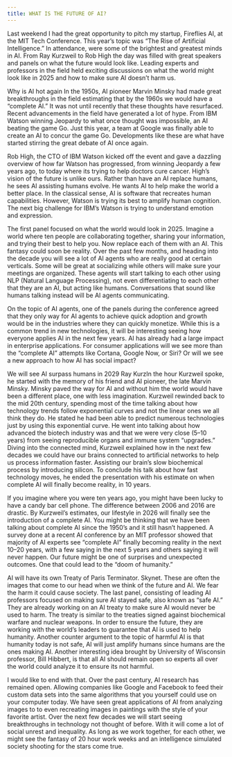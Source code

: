 ```yaml
---
title: WHAT IS THE FUTURE OF AI?
---
```


Last weekend I had the great opportunity to pitch my startup, Fireflies AI, at the MIT Tech Conference. This year’s topic was “The Rise of Artificial Intelligence.” In attendance, were some of the brightest and greatest minds in AI. From Ray Kurzweil to Rob High the day was filled with great speakers and panels on what the future would look like. Leading experts and professors in the field held exciting discussions on what the world might look like in 2025 and how to make sure AI doesn’t harm us.

Why is AI hot again
In the 1950s, AI pioneer Marvin Minsky had made great breakthroughs in the field estimating that by the 1960s we would have a “complete AI.” It was not until recently that these thoughts have resurfaced. Recent advancements in the field have generated a lot of hype. From IBM Watson winning Jeopardy to what once thought was impossible, an AI beating the game Go. Just this year, a team at Google was finally able to create an AI to concur the game Go. Developments like these are what have started stirring the great debate of AI once again.

Rob High, the CTO of IBM Watson kicked off the event and gave a dazzling overview of how far Watson has progressed, from winning Jeopardy a few years ago, to today where its trying to help doctors cure cancer. High’s vision of the future is unlike ours. Rather than have an AI replace humans, he sees AI assisting humans evolve. He wants AI to help make the world a better place. In the classical sense, AI is software that recreates human capabilities. However, Watson is trying its best to amplify human cognition. The next big challenge for IBM’s Watson is trying to understand emotion and expression.

The first panel focused on what the world would look in 2025. Imagine a world where ten people are collaborating together, sharing your information, and trying their best to help you. Now replace each of them with an AI. This fantasy could soon be reality. Over the past few months, and heading into the decade you will see a lot of AI agents who are really good at certain verticals. Some will be great at socializing while others will make sure your meetings are organized. These agents will start talking to each other using NLP (Natural Language Processing), not even differentiating to each other that they are an AI, but acting like humans. Conversations that sound like humans talking instead will be AI agents communicating.

On the topic of AI agents, one of the panels during the conference agreed that they only way for AI agents to achieve quick adoption and growth would be in the industries where they can quickly monetize. While this is a common trend in new technologies, it will be interesting seeing how everyone applies AI in the next few years. AI has already had a large impact in enterprise applications. For consumer applications will we see more than the “complete AI” attempts like Cortana, Google Now, or Siri? Or will we see a new approach to how AI has social impact?

We will see AI surpass humans in 2029
Ray KurzIn the hour Kurzweil spoke, he started with the memory of his friend and AI pioneer, the late Marvin Minsky. Minsky paved the way for AI and without him the world would have been a different place, one with less imagination. Kurzweil rewinded back to the mid 20th century, spending most of the time talking about how technology trends follow exponential curves and not the linear ones we all think they do. He stated he had been able to predict numerous technologies just by using this exponential curve. He went into talking about how advanced the biotech industry was and that we were very close (5–10 years) from seeing reproducible organs and immune system “upgrades.” Diving into the connected mind, Kurzweil explained how in the next few decades we could have our brains connected to artificial networks to help us process information faster. Assisting our brain’s slow biochemical process by introducing silicon. To conclude his talk about how fast technology moves, he ended the presentation with his estimate on when complete AI will finally become reality, in 10 years.

If you imagine where you were ten years ago, you might have been lucky to have a candy bar cell phone. The difference between 2006 and 2016 are drastic. By Kurzweil’s estimates, our lifestyle in 2026 will finally see the introduction of a complete AI. You might be thinking that we have been talking about complete AI since the 1950’s and it still hasn’t happened. A survey done at a recent AI conference by an MIT professor showed that majority of AI experts see “complete AI” finally becoming reality in the next 10–20 years, with a few saying in the next 5 years and others saying it will never happen. Our future might be one of surprises and unexpected outcomes. One that could lead to the “doom of humanity.”

AI will have its own Treaty of Paris
Terminator. Skynet. These are often the images that come to our head when we think of the future and AI. We fear the harm it could cause society. The last panel, consisting of leading AI professors focused on making sure AI stayed safe, also known as “safe AI.” They are already working on an AI treaty to make sure AI would never be used to harm. The treaty is similar to the treaties signed against biochemical warfare and nuclear weapons. In order to ensure the future, they are working with the world’s leaders to guarantee that AI is used to help humanity.
Another counter argument to the topic of harmful AI is that humanity today is not safe, AI will just amplify humans since humans are the ones making AI. Another interesting idea brought by University of Wisconsin professor, Bill Hibbert, is that all AI should remain open so experts all over the world could analyze it to ensure its not harmful.

I would like to end with that.
Over the past century, AI research has remained open. Allowing companies like Google and Facebook to feed their custom data sets into the same algorithms that you yourself could use on your computer today. We have seen great applications of AI from analyzing images to to even recreating images in paintings with the style of your favorite artist. Over the next few decades we will start seeing breakthroughs in technology not thought of before. With it will come a lot of social unrest and inequality. As long as we work together, for each other, we might see the fantasy of 20 hour work weeks and an intelligence simulated society shooting for the stars come true.

